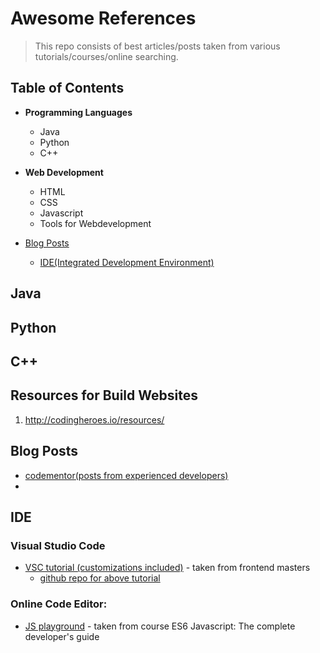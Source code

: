 # Awesome References
> This repo consists of best articles/posts taken from various tutorials/courses/online searching.

## Table of Contents
- **Programming Languages**
  - Java
  - Python
  - C++
  
- **Web Development**
  - HTML
  - CSS
  - Javascript
  - Tools for Webdevelopment
  
- [Blog Posts](#blog-post)
   - [IDE(Integrated Development Environment)](#ide)
  







## Java

## Python

## C++

## Resources for Build Websites
1. http://codingheroes.io/resources/


## Blog Posts<a name="blog-post"></a>
 - [codementor(posts from experienced developers)](https://www.codementor.io/community)
 - 

## IDE<a name="ide"></a>

### Visual Studio Code
  - [VSC tutorial (customizations included)](https://burkeholland.gitbook.io/vs-code-can-do-that/)  - taken from frontend masters
      - [ github repo for above tutorial](https://github.com/burkeholland/workshop-vs-code-can-do-that)

### Online Code Editor:
  - [JS playground](https://stephengrider.github.io/JSPlaygrounds/)  - taken from course ES6 Javascript: The complete developer's guide

